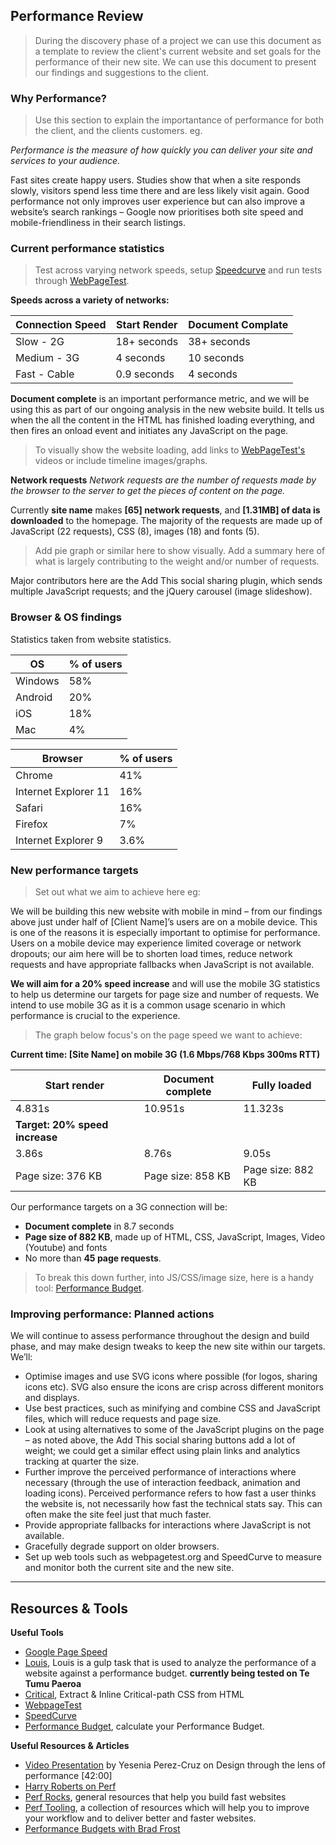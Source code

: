 ## Performance Review

> During the discovery phase of a project we can use this document as a template to review the client's current website and set goals for the performance of their new site. We can use this document to present our findings and suggestions to the client.


### Why Performance?

> Use this section to explain the importantance of performance for both the client, and the clients customers. eg.

*Performance is the measure of how quickly you can deliver your site and services to your audience.*

Fast sites create happy users. Studies show that when a site responds slowly, visitors spend less time there and are less likely visit again. Good performance not only improves user experience but can also improve a website’s search rankings – Google now prioritises both site speed and mobile-friendliness in their search listings.

### Current performance statistics

> Test across varying network speeds, setup [Speedcurve](https://speedcurve.com/) and run tests through [WebPageTest](http://www.webpagetest.org/).

**Speeds across a variety of networks:**

| Connection Speed | Start Render | Document Complate |
|---------|-----------|---------|
| Slow - 2G | 18+ seconds | 38+ seconds |
| Medium - 3G | 4 seconds | 10 seconds |
| Fast - Cable | 0.9 seconds | 4 seconds |

**Document complete** is an important performance metric, and we will be using this as part of our ongoing analysis in the new website build. It tells us when the all the content in the HTML has finished loading everything, and then fires an onload event and initiates any JavaScript on the page.

> To visually show the website loading, add links to [WebPageTest's](http://www.webpagetest.org/) videos or include timeline images/graphs.

**Network requests**
*Network requests are the number of requests made by the browser to the server to get the pieces of content on the page.*

Currently **site name** makes **[65] network requests**, and **[1.31MB] of data is downloaded** to the homepage. The majority of the requests are made up of JavaScript (22 requests), CSS (8), images (18) and fonts (5).

> Add pie graph or similar here to show visually.
> Add a summary here of what is largely contributing to the weight and/or number of requests.

Major contributors here are the Add This social sharing plugin, which sends multiple JavaScript requests; and the jQuery carousel (image slideshow).


### Browser & OS findings

Statistics taken from website statistics.

| OS | % of users |
|---------|-----------|
| Windows | 58% |
| Android | 20% |
| iOS | 18% |
| Mac | 4% |

| Browser | % of users |
|---------|-----------|
| Chrome | 41% |
| Internet Explorer 11 | 16% |
| Safari | 16% |
| Firefox | 7% |
| Internet Explorer 9 | 3.6% |


### New performance targets

> Set out what we aim to achieve here eg:

We will be building this new website with mobile in mind – from our findings above just under half of [Client Name]’s users are on a mobile device. This is one of the reasons it is especially important to optimise for performance. Users on a mobile device may experience limited coverage or network dropouts; our aim here will be to shorten load times, reduce network requests and have appropriate fallbacks when JavaScript is not available.

**We will aim for a 20% speed increase** and will use the mobile 3G statistics to help us determine our targets for page size and number of requests. We intend to use mobile 3G as it is a common usage scenario in which performance is crucial to the experience.

> The graph below focus's on the page speed we want to achieve:

**Current time: [Site Name] on mobile 3G (1.6 Mbps/768 Kbps 300ms RTT)**

| Start render | Document complete | Fully loaded |
|---------|-----------|-----------|
| 4.831s | 10.951s | 11.323s |
| **Target: 20% speed increase** |
| 3.86s | 8.76s | 9.05s |
| Page size: 376 KB | Page size: 858 KB | Page size: 882 KB |

Our performance targets on a 3G connection will be:
- **Document complete** in 8.7 seconds
- **Page size of 882 KB**, made up of HTML, CSS, JavaScript, Images, Video (Youtube) and fonts
- No more than **45 page requests**.

> To break this down further, into JS/CSS/image size, here is a handy tool: [Performance Budget](http://www.performancebudget.io/).

### Improving performance: Planned actions

We will continue to assess performance throughout the design and build phase, and may make design tweaks to keep the new site within our targets. We’ll:

- Optimise images and use SVG icons where possible (for logos, sharing icons etc). SVG also ensure the icons are crisp across different monitors and displays.
- Use best practices, such as minifying and combine CSS and JavaScript files, which will reduce requests and page size.
- Look at using alternatives to some of the JavaScript plugins on the page – as noted above, the Add This social sharing buttons add a lot of weight; we could get a similar effect using plain links and analytics tracking at quarter the size.
- Further improve the perceived performance of interactions where necessary (through the use of interaction feedback, animation and loading icons). Perceived performance refers to how fast a user thinks the website is, not necessarily how fast the technical stats say. This can often make the site feel just that much faster.
- Provide appropriate fallbacks for interactions where JavaScript is not available.
- Gracefully degrade support on older browsers.
- Set up web tools such as webpagetest.org and SpeedCurve to measure and monitor both the current site and the new site.

---

## Resources & Tools

**Useful Tools**
- [Google Page Speed](https://developers.google.com/speed/pagespeed/)
- [Louis](https://github.com/AvraamMavridis/gulp-louis), Louis is a gulp task that is used to analyze the performance of a website against a performance budget. **currently being tested on Te Tumu Paeroa**
- [Critical](https://www.npmjs.com/package/critical), Extract & Inline Critical-path CSS from HTML
- [WebpageTest](http://www.webpagetest.org/)
- [SpeedCurve](https://speedcurve.com/)
- [Performance Budget](http://www.performancebudget.io/), calculate your Performance Budget.

**Useful Resources & Articles**
- [Video Presentation](https://vimeo.com/135448379) by Yesenia Perez-Cruz on Design through the lens of performance [42:00]
- [Harry Roberts on Perf](http://csswizardry.com/2013/01/front-end-performance-for-web-designers-and-front-end-developers/)
- [Perf Rocks](http://perf.rocks/), general resources that help you build fast websites
- [Perf Tooling](http://www.perf-tooling.today/), a collection of resources which will help you to improve your workflow and to deliver better and faster websites.
- [Performance Budgets with Brad Frost](http://bradfrost.com/blog/post/performance-budget-builder/)
